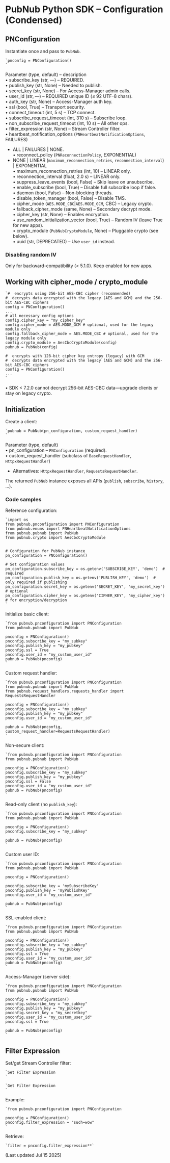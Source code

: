 # PubNub Python SDK – Configuration (Condensed)

## PNConfiguration

Instantiate once and pass to `PubNub`.

```
`pnconfig = PNConfiguration()  
`
```

Parameter (type, default) – description  
• subscribe_key (str, —) – REQUIRED.  
• publish_key (str, None) – Needed to publish.  
• secret_key (str, None) – For Access-Manager admin calls.  
• user_id (str, —) – REQUIRED unique ID (≤ 92 UTF-8 chars).  
• auth_key (str, None) – Access-Manager auth key.  
• ssl (bool, True) – Transport security.  
• connect_timeout (int, 5 s) – TCP connect.  
• subscribe_request_timeout (int, 310 s) – Subscribe loop.  
• non_subscribe_request_timeout (int, 10 s) – All other ops.  
• filter_expression (str, None) – Stream Controller filter.  
• heartbeat_notification_options (`PNHeartbeatNotificationOptions`, FAILURES)  
  - ALL | FAILURES | NONE.  
• reconnect_policy (`PNReconnectionPolicy`, EXPONENTIAL)  
  - NONE | LINEAR (`maximum_reconnection_retries`, `reconnection_interval`) | EXPONENTIAL  
• maximum_reconnection_retries (int, 10) – LINEAR only.  
• reconnection_interval (float, 2.0 s) – LINEAR only.  
• suppress_leave_events (bool, False) – Skip leave on unsubscribe.  
• enable_subscribe (bool, True) – Disable full subscribe loop if false.  
• daemon (bool, False) – Non-blocking threads.  
• disable_token_manager (bool, False) – Disable TMS.  
• cipher_mode (`AES.MODE_CBC`|`AES.MODE_GCM`, CBC) – Legacy crypto.  
• fallback_cipher_mode (same, None) – Secondary decrypt mode.  
• cipher_key (str, None) – Enables encryption.  
• use_random_initialization_vector (bool, True) – Random IV (leave True for new apps).  
• crypto_module (`PubNubCryptoModule`, None) – Pluggable crypto (see below).  
• uuid (str, DEPRECATED) – Use `user_id` instead.

### Disabling random IV  
Only for backward-compatibility (< 5.1.0). Keep enabled for new apps.

## Working with cipher_mode / crypto_module

```
`#  encrypts using 256-bit AES-CBC cipher (recommended)  
#  decrypts data encrypted with the legacy (AES and GCM) and the 256-bit AES-CBC ciphers  
config = PNConfiguration()  
...  
# all necessary config options  
config.cipher_key = "my_cipher_key"  
config.cipher_mode = AES.MODE_GCM # optional, used for the legacy module only  
config.fallback_cipher_mode = AES.MODE_CBC # optional, used for the legacy module only  
config.crypto_module = AesCbcCryptoModule(config)  
pubnub = PubNub(config)  
  
#  encrypts with 128-bit cipher key entropy (legacy) with GCM  
#  decrypts data encrypted with the legacy (AES and GCM) and the 256-bit AES-CBC ciphers  
config = PNConfiguration()  
...  
`
```

• SDK < 7.2.0 cannot decrypt 256-bit AES-CBC data—upgrade clients or stay on legacy crypto.

## Initialization

Create a client:

```
`pubnub = PubNub(pn_configuration, custom_request_handler)  
`
```

Parameter (type, default)  
• pn_configuration – `PNConfiguration` (required).  
• custom_request_handler (subclass of `BaseRequestHandler`, `HttpxRequestHandler`)  
  - Alternatives: `HttpxRequestHandler`, `RequestsRequestHandler`.

The returned `PubNub` instance exposes all APIs (`publish`, `subscribe`, `history`, …).

### Code samples

Reference configuration:

```
`import os  
from pubnub.pnconfiguration import PNConfiguration  
from pubnub.enums import PNHeartbeatNotificationOptions  
from pubnub.pubnub import PubNub  
from pubnub.crypto import AesCbcCryptoModule  
  
  
# Configuration for PubNub instance  
pn_configuration = PNConfiguration()  
  
# Set configuration values  
pn_configuration.subscribe_key = os.getenv('SUBSCRIBE_KEY', 'demo')  # required  
pn_configuration.publish_key = os.getenv('PUBLISH_KEY', 'demo')  # only required if publishing  
pn_configuration.secret_key = os.getenv('SECRET_KEY', 'my_secret_key')  # optional  
pn_configuration.cipher_key = os.getenv('CIPHER_KEY', 'my_cipher_key')  # for encryption/decryption  
`
```

Initialize basic client:

```
`from pubnub.pnconfiguration import PNConfiguration  
from pubnub.pubnub import PubNub  
  
pnconfig = PNConfiguration()  
pnconfig.subscribe_key = "my_subkey"  
pnconfig.publish_key = "my_pubkey"  
pnconfig.ssl = True  
pnconfig.user_id = "my_custom_user_id"  
pubnub = PubNub(pnconfig)  
`
```

Custom request handler:

```
`from pubnub.pnconfiguration import PNConfiguration  
from pubnub.pubnub import PubNub  
from pubnub.request_handlers.requests_handler import RequestsRequestHandler  
  
pnconfig = PNConfiguration()  
pnconfig.subscribe_key = "my_subkey"  
pnconfig.publish_key = "my_pubkey"  
pnconfig.user_id = "my_custom_user_id"  
  
pubnub = PubNub(pnconfig, custom_request_handler=RequestsRequestHandler)  
`
```

Non-secure client:

```
`from pubnub.pnconfiguration import PNConfiguration  
from pubnub.pubnub import PubNub  
  
pnconfig = PNConfiguration()  
pnconfig.subscribe_key = "my_subkey"  
pnconfig.publish_key = "my_pubkey"  
pnconfig.ssl = False  
pnconfig.user_id = "my_custom_user_id"  
pubnub = PubNub(pnconfig)  
`
```

Read-only client (no `publish_key`):

```
`from pubnub.pnconfiguration import PNConfiguration  
from pubnub.pubnub import PubNub  
  
pnconfig = PNConfiguration()  
pnconfig.subscribe_key = "my_subkey"  
  
pubnub = PubNub(pnconfig)  
`
```

Custom user ID:

```
`from pubnub.pnconfiguration import PNConfiguration  
from pubnub.pubnub import PubNub  
  
pnconfig = PNConfiguration()  
  
pnconfig.subscribe_key = 'mySubscribeKey'  
pnconfig.publish_key = 'myPublishKey'  
pnconfig.user_id = "my_custom_user_id"  
  
pubnub = PubNub(pnconfig)  
`
```

SSL-enabled client:

```
`from pubnub.pnconfiguration import PNConfiguration  
from pubnub.pubnub import PubNub  
  
pnconfig = PNConfiguration()  
pnconfig.subscribe_key = "my_subkey"  
pnconfig.publish_key = "my_pubkey"  
pnconfig.ssl = True  
pnconfig.user_id = "my_custom_user_id"  
pubnub = PubNub(pnconfig)  
`
```

Access-Manager (server side):

```
`from pubnub.pnconfiguration import PNConfiguration  
from pubnub.pubnub import PubNub  
  
pnconfig = PNConfiguration()  
pnconfig.subscribe_key = "my_subkey"  
pnconfig.publish_key = "my_pubkey"  
pnconfig.secret_key = "my_secretkey"  
pnconfig.user_id = "my_custom_user_id"  
pnconfig.ssl = True  
  
pubnub = PubNub(pnconfig)  
`
```

## Filter Expression

Set/get Stream Controller filter:

```
`Set Filter Expression  
`
```

```
`Get Filter Expression  
`
```

Example:

```
`from pubnub.pnconfiguration import PNConfiguration  
  
pnconfig = PNConfiguration()  
pnconfig.filter_expression = "such=wow"  
`
```

Retrieve:

```
`filter = pnconfig.filter_expression**`
```

(Last updated Jul 15 2025)